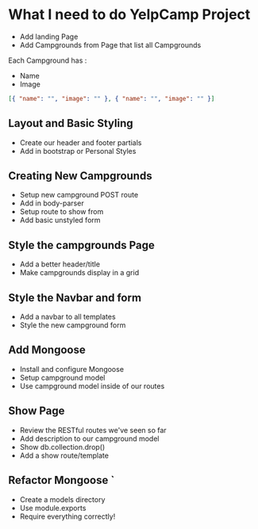 # What I need to do YelpCamp Project

* Add landing Page
* Add Campgrounds from Page that list all Campgrounds

Each Campground has :

* Name
* Image

```json
[{ "name": "", "image": "" }, { "name": "", "image": "" }]
```

## Layout and Basic Styling

* Create our header and footer partials
* Add in bootstrap or Personal Styles

## Creating New Campgrounds

* Setup new campground POST route
* Add in body-parser
* Setup route to show from
* Add basic unstyled form

## Style the campgrounds Page

* Add a better header/title
* Make campgrounds display in a grid

## Style the Navbar and form

* Add a navbar to all templates
* Style the new campground form

## Add Mongoose

* Install and configure Mongoose
* Setup campground model
* Use campground model inside of our routes 

## Show Page

* Review the RESTful routes we've seen so far
* Add description to our campground model
* Show db.collection.drop()
* Add a show route/template

## Refactor Mongoose `

* Create a models directory
* Use module.exports
* Require everything correctly!

